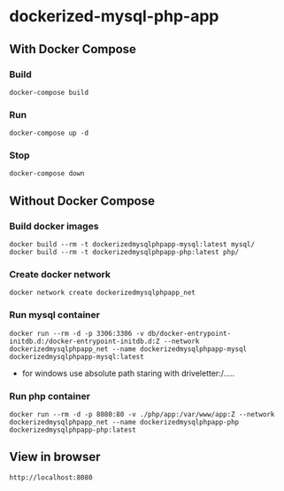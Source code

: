 # dockerized-mysql-php-app

## With Docker Compose
### Build
    docker-compose build

### Run
    docker-compose up -d

### Stop
    docker-compose down

## Without Docker Compose
### Build docker images
    docker build --rm -t dockerizedmysqlphpapp-mysql:latest mysql/
    docker build --rm -t dockerizedmysqlphpapp-php:latest php/

### Create docker network
    docker network create dockerizedmysqlphpapp_net

### Run mysql container

    docker run --rm -d -p 3306:3306 -v db/docker-entrypoint-initdb.d:/docker-entrypoint-initdb.d:Z --network dockerizedmysqlphpapp_net --name dockerizedmysqlphpapp-mysql dockerizedmysqlphpapp-mysql:latest

* for windows use absolute path staring with driveletter:/.....

### Run php container
    docker run --rm -d -p 8080:80 -v ./php/app:/var/www/app:Z --network dockerizedmysqlphpapp_net --name dockerizedmysqlphpapp-php dockerizedmysqlphpapp-php:latest
    
## View in browser
    http://localhost:8080
